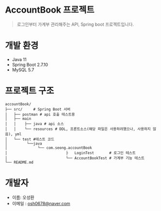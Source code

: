 # AccountBook 프로젝트
> 로그인부터 가계부 관리해주는 API, Spring boot 프로젝트입니다.

# 개발 환경
* Java 11
* Spring Boot 2.7.10
* MySQL 5.7

# 프로젝트 구조
```
accountBook/
├── src/     # Spring Boot 서버
│   ├── postman # api 호출 테스트용
│   ├── main
│   │    ├── java # api 소스
│   │    └── resources # DDL, 프론트소스(해당 파일은 사용하려했으나, 사용하지 않음), yml
│   └── test #테스트 코드
│         └──java
│              └── com.seong.accountBook
│                           ├   LoginTest       # 로그인 테스트
│                           └── AccountBookTest # 가계부 기능 테스트
└── README.md
```

# 개발자
* 이름: 오성환
* 이메일 : osh0678@naver.com


